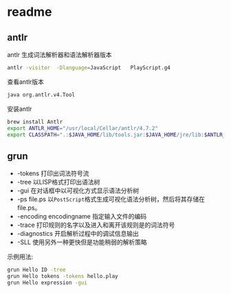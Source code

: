 # readme

## antlr

antlr 生成词法解析器和语法解析器版本

```sh
antlr -visitor  -Dlanguage=JavaScript   PlayScript.g4
```

查看antlr版本

```sh
java org.antlr.v4.Tool
```

安装antlr

```sh
brew install Antlr
export ANTLR_HOME="/usr/local/Cellar/antlr/4.7.2"
export CLASSPATH=".:$JAVA_HOME/lib/tools.jar:$JAVA_HOME/jre/lib:$ANTLR_HOME/antlr-4.7.2-complete.jar"
```

## grun

- -tokens 打印出词法符号流
- -tree 以LISP格式打印出语法树
- -gui 在对话框中以可视化方式显示语法分析树
- -ps file.ps 以`PostScript`格式生成可视化语法分析树，然后将其存储在file.ps。
- -encoding encodingname 指定输入文件的编码
- -trace 打印规则的名字以及进入和离开该规则是的词法符号
- -diagnostics 开启解析过程中的调试信息输出
- -SLL 使用另外一种更快但是功能稍弱的解析策略

示例用法:

```sh
grun Hello ID -tree
grun Hello tokens -tokens hello.play
grun Hello expression -gui
```
